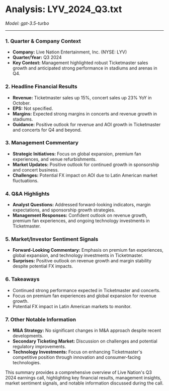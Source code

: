 # Analysis: LYV_2024_Q3.txt

*Model: gpt-3.5-turbo*

---

### 1. Quarter & Company Context
- **Company:** Live Nation Entertainment, Inc. (NYSE: LYV)
- **Quarter/Year:** Q3 2024
- **Key Context:** Management highlighted robust Ticketmaster sales growth and anticipated strong performance in stadiums and arenas in Q4.

### 2. Headline Financial Results
- **Revenue:** Ticketmaster sales up 15%, concert sales up 23% YoY in October.
- **EPS:** Not specified.
- **Margins:** Expected strong margins in concerts and revenue growth in stadiums.
- **Guidance:** Positive outlook for revenue and AOI growth in Ticketmaster and concerts for Q4 and beyond.

### 3. Management Commentary
- **Strategic Initiatives:** Focus on global expansion, premium fan experiences, and venue refurbishments.
- **Market Updates:** Positive outlook for continued growth in sponsorship and concert business.
- **Challenges:** Potential FX impact on AOI due to Latin American market fluctuations.

### 4. Q&A Highlights
- **Analyst Questions:** Addressed forward-looking indicators, margin expectations, and sponsorship growth strategies.
- **Management Responses:** Confident outlook on revenue growth, premium fan experiences, and ongoing technology investments in Ticketmaster.

### 5. Market/Investor Sentiment Signals
- **Forward-Looking Commentary:** Emphasis on premium fan experiences, global expansion, and technology investments in Ticketmaster.
- **Surprises:** Positive outlook on revenue growth and margin stability despite potential FX impacts.

### 6. Takeaways
- Continued strong performance expected in Ticketmaster and concerts.
- Focus on premium fan experiences and global expansion for revenue growth.
- Potential FX impact in Latin American markets to monitor.

### 7. Other Notable Information
- **M&A Strategy:** No significant changes in M&A approach despite recent developments.
- **Secondary Ticketing Market:** Discussion on challenges and potential regulatory improvements.
- **Technology Investments:** Focus on enhancing Ticketmaster's competitive position through innovation and consumer-facing technologies.

This summary provides a comprehensive overview of Live Nation's Q3 2024 earnings call, highlighting key financial results, management insights, market sentiment signals, and notable information discussed during the call.